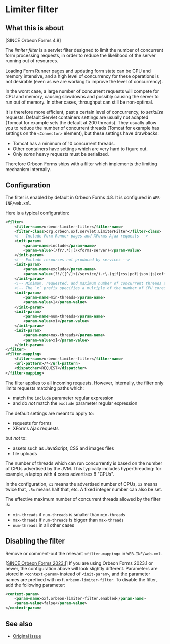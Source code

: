 # Limiter filter

## What this is about

[SINCE Orbeon Forms 4.8]

The *limiter filter* is a servlet filter designed to limit the number of concurrent form processing requests, in order to reduce the likelihood of the server running out of resources.

Loading Form Runner pages and updating form state can be CPU and memory intensive, and a high level of concurrency for these operations is not desirable (even as we are working to improve the level of concurrency).

In the worst case, a large number of concurrent requests will compete for CPU and memory, causing slowdowns and possibly causing the server to run out of memory. In other cases, throughput can still be non-optimal.

It is therefore more efficient, past a certain level of concurrency, to *serialize* requests. Default Servlet containers settings are usually not adapted (Tomcat for example sets the default at 200 threads). They usually allow you to reduce the number of concurrent threads (Tomcat for example has settings on the `<Connector>` element), but these settings have drawbacks:

- Tomcat has a minimum of 10 concurrent threads.
- Other containers have settings which are very hard to figure out.
- Only *some* heavy requests must be serialized.

Therefore Orbeon Forms ships with a filter which implements the limiting mechanism internally.

## Configuration

The filter is enabled by default in Orbeon Forms 4.8. It is configured in `WEB-INF/web.xml`.

Here is a typical configuration:

```xml
<filter>
    <filter-name>orbeon-limiter-filter</filter-name>
    <filter-class>org.orbeon.oxf.servlet.LimiterFilter</filter-class>
    <!-- Include Form Runner pages and XForms Ajax requests -->
    <init-param>
        <param-name>include</param-name>
        <param-value>(/fr/.*)|(/xforms-server)</param-value>
    </init-param>
    <!-- Exclude resources not produced by services -->
    <init-param>
        <param-name>exclude</param-name>
        <param-value>(?!/([^/]+)/service/).+\.(gif|css|pdf|json|js|coffee|map|png|jpg|xsd|htc|ico|swf|html|htm|txt)</param-value>
    </init-param>
    <!-- Minimum, requested, and maximum number of concurrent threads allowed -->
    <!-- The `x` prefix specifies a multiple of the number of CPU cores reported by the JVM -->
    <init-param>
        <param-name>min-threads</param-name>
        <param-value>1</param-value>
    </init-param>
    <init-param>
        <param-name>num-threads</param-name>
        <param-value>x1</param-value>
    </init-param>
    <init-param>
        <param-name>max-threads</param-name>
        <param-value>x1</param-value>
    </init-param>
</filter>
<filter-mapping>
    <filter-name>orbeon-limiter-filter</filter-name>
    <url-pattern>/*</url-pattern>
    <dispatcher>REQUEST</dispatcher>
</filter-mapping>
```

The filter applies to all incoming requests. However, internally, the filter only limits requests matching paths which:

- match the `include` parameter regular expression
- and do *not* match the `exclude` parameter regular expression

The default settings are meant to apply to:

- requests for forms
- XForms Ajax requests

but *not* to:

- assets such as JavaScript, CSS and images files
- file uploads

The number of threads which can run concurrently is based on the number of CPUs advertised by the JVM. This typically includes hyperthreading: for example, a laptop with 4 cores advertises 8 "CPUs".

In the configuration, `x1` means the advertised number of CPUs, `x2` means twice that, `.5x` means half that, etc. A fixed integer number can also be set.

The effective maximum number of concurrent threads allowed by the filter is:

- `min-threads` if `num-threads` is smaller than `min-threads`
- `max-threads` if `num-threads` is bigger than `max-threads`
- `num-threads` in all other cases 

## Disabling the filter

Remove or comment-out the relevant `<filter-mapping>` in `WEB-INF/web.xml`.

[\[SINCE Orbeon Forms 2023.1\]](/release-notes/orbeon-forms-2023.1.md) If you are using Orbeon Forms 2023.1 or newer, the configuration above will look slightly different. Parameters are stored in `<context-param>` instead of `<init-param>`, and the parameter names are prefixed with `oxf.orbeon-limiter-filter`. To disable the filter, add the following parameter:

```xml
<context-param>
    <param-name>oxf.orbeon-limiter-filter.enabled</param-name>
    <param-value>false</param-value>
</context-param>
```

## See also

- [Original issue](https://github.com/orbeon/orbeon-forms/issues/1971)
